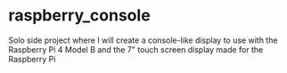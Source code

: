 # raspberry_console
Solo side project where I will create a console-like display to use with the Raspberry Pi 4 Model B and the 7" touch screen display made for the Raspberry Pi
